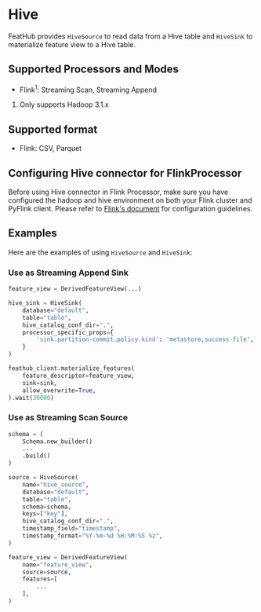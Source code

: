 # Hive

FeatHub provides `HiveSource` to read data from a Hive table and `HiveSink` to
materialize feature view to a Hive table.

## Supported Processors and Modes

- Flink<sup>1</sup>: Streaming Scan, Streaming Append

1. Only supports Hadoop 3.1.x

## Supported format

- Flink: CSV, Parquet

## Configuring Hive connector for FlinkProcessor

Before using Hive connector in Flink Processor, make sure you have configured
the hadoop and hive environment on both your Flink cluster and PyFlink client.
Please refer to [Flink's
document](https://nightlies.apache.org/flink/flink-docs-release-1.16/docs/connectors/table/hive/overview/)
for configuration guidelines.

## Examples

Here are the examples of using `HiveSource` and `HiveSink`:

### Use as Streaming Append Sink

```python
feature_view = DerivedFeatureView(...)

hive_sink = HiveSink(
    database="default",
    table="table",
    hive_catalog_conf_dir=".",
    processor_specific_props={
        'sink.partition-commit.policy.kind': 'metastore,success-file',
    }
)

feathub_client.materialize_features(
    feature_descriptor=feature_view,
    sink=sink,
    allow_overwrite=True,
).wait(30000)
```

### Use as Streaming Scan Source

```python
schema = (
    Schema.new_builder()
    ...
    .build()
)

source = HiveSource(
    name="hive_source",
    database="default",
    table="table",
    schema=schema,
    keys=["key"],
    hive_catalog_conf_dir=".",
    timestamp_field="timestamp",
    timestamp_format="%Y-%m-%d %H:%M:%S %z",
)

feature_view = DerivedFeatureView(
    name="feature_view",
    source=source,
    features=[
        ...
    ],
)
```